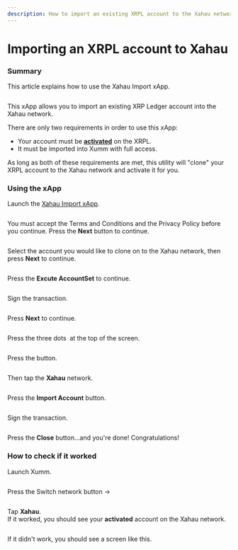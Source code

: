 ```yaml
---
description: How to import an existing XRPL account to the Xahau network
---
```


# Importing an XRPL account to Xahau

### Summary

This article explains how to use the Xahau Import xApp.

<figure><img src="../../.gitbook/assets/image (5) (1).png" alt=""><figcaption></figcaption></figure>

This xApp allows you to import an existing XRP Ledger account into the Xahau network.

There are only two requirements in order to use this xApp:

* Your account must be [**activated**](../../getting-started/how-to-activate-a-new-xrpl-account.md) on the XRPL.
* It must be imported into Xumm with full access.

As long as both of these requirements are met, this utility will "clone" your XRPL account to the Xahau network and activate it for you.

### Using the xApp

Launch the [Xahau Import xApp](https://xumm.app/detect/xapp:nixer.xahauimport).

<figure><img src="../../.gitbook/assets/image (3) (1) (1).png" alt=""><figcaption></figcaption></figure>

You must accept the Terms and Conditions and the Privacy Policy before you continue. Press the **Next** button to continue.

<figure><img src="../../.gitbook/assets/image (43).png" alt=""><figcaption></figcaption></figure>

Select the account you would like to clone on to the Xahau network, then press **Next** to continue.

<figure><img src="../../.gitbook/assets/image (2) (1) (1).png" alt=""><figcaption></figcaption></figure>

Press the **Excute AccountSet** to continue.

<figure><img src="../../.gitbook/assets/image (6).png" alt=""><figcaption></figcaption></figure>

Sign the transaction.

<figure><img src="../../.gitbook/assets/image (1) (1) (1).png" alt=""><figcaption></figcaption></figure>

Press **Next** to continue.

<figure><img src="../../.gitbook/assets/image (1) (1).png" alt=""><figcaption></figcaption></figure>

Press the three dots <img src="../../.gitbook/assets/image (3) (1).png" alt="" data-size="line"> at the top of the screen.

<figure><img src="../../.gitbook/assets/image (4).png" alt=""><figcaption></figcaption></figure>

Press the <img src="../../.gitbook/assets/image (5).png" alt="" data-size="line">button.

<figure><img src="../../.gitbook/assets/image.png" alt=""><figcaption></figcaption></figure>

Then tap the **Xahau** network.

<figure><img src="../../.gitbook/assets/image (1).png" alt=""><figcaption></figcaption></figure>

Press the **Import Account** button.

<figure><img src="../../.gitbook/assets/image (2).png" alt=""><figcaption></figcaption></figure>

Sign the transaction.

<figure><img src="../../.gitbook/assets/image (44).png" alt=""><figcaption></figcaption></figure>

Press the **Close** button...and you're done! Congratulations!

### How to check if it worked

Launch Xumm.

<figure><img src="../../.gitbook/assets/image (45).png" alt=""><figcaption></figcaption></figure>

Press the Switch network button -> <img src="../../.gitbook/assets/image (46).png" alt="" data-size="line">

<figure><img src="../../.gitbook/assets/image (47).png" alt=""><figcaption></figcaption></figure>

Tap **Xahau**.\
If it worked, you should see your **activated** account on the Xahau network.

<figure><img src="../../.gitbook/assets/image (49).png" alt=""><figcaption></figcaption></figure>

If it didn't work, you should see a screen like this.

<figure><img src="../../.gitbook/assets/image (50).png" alt=""><figcaption></figcaption></figure>

